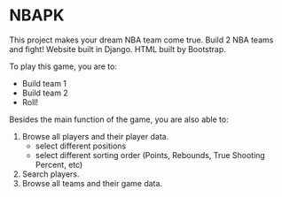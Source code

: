 NBAPK
=====

This project makes your dream NBA team come true. Build 2 NBA teams and fight!
Website built in Django.
HTML built by Bootstrap.

To play this game, you are to:
   - Build team 1
   - Build team 2
   - Roll!

Besides the main function of the game, you are also able to:
1. Browse all players and their player data.
   - select different positions
   - select different sorting order (Points, Rebounds, True Shooting Percent, etc)
2. Search players.
3. Browse all teams and their game data.





